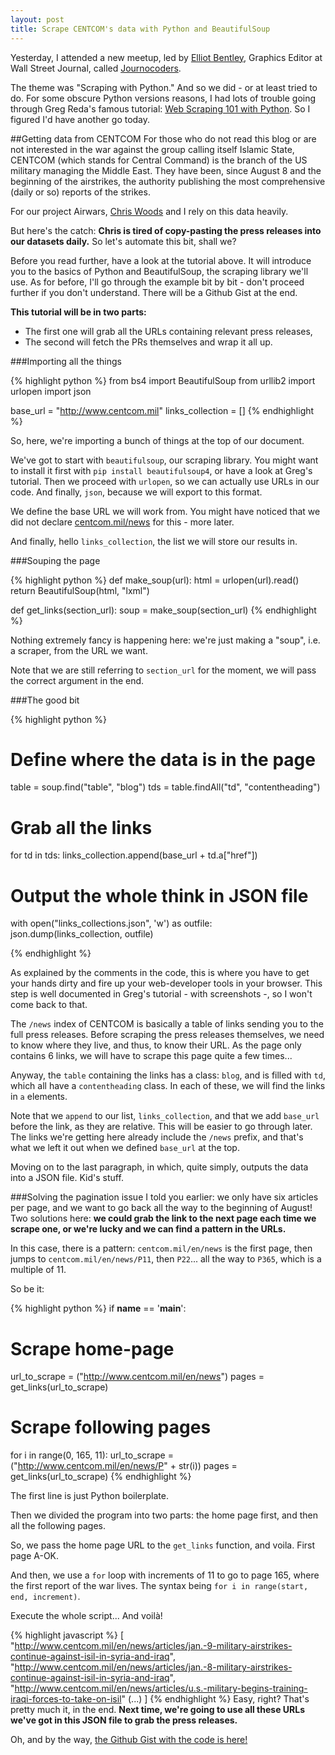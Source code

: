 ```yaml
---
layout: post
title: Scrape CENTCOM's data with Python and BeautifulSoup
---
```


Yesterday, I attended a new meetup, led by [Elliot Bentley](https://twitter.com/elliot_bentley/), Graphics Editor at Wall Street Journal, called [Journocoders](https://twitter.com/journocoders/). 

The theme was "Scraping with Python." And so we did - or at least tried to do. For some obscure Python versions reasons, I had lots of trouble going through Greg Reda's famous tutorial: [Web Scraping 101 with Python](http://www.gregreda.com/2013/03/03/web-scraping-101-with-python/). So I figured I'd have another go today. 

##Getting data from CENTCOM
For those who do not read this blog or are not interested in the war against the group calling itself Islamic State, CENTCOM (which stands for Central Command) is the branch of the US military managing the Middle East. They have been, since August 8 and the beginning of the airstrikes, the authority publishing the most comprehensive (daily or so) reports of the strikes. 

For our project Airwars, [Chris Woods](https://twitter.com/chrisjwoods) and I rely on this data heavily. 

But here's the catch: **Chris is tired of copy-pasting the press releases into our datasets daily.** So let's automate this bit, shall we?

Before you read further, have a look at the tutorial above. It will introduce you to the basics of Python and BeautifulSoup, the scraping library we'll use. As for before, I'll go through the example bit by bit - don't proceed further if you don't understand. There will be a Github Gist at the end. 

**This tutorial will be in two parts:**

* The first one will grab all the URLs containing relevant press releases,
* The second will fetch the PRs themselves and wrap it all up.

###Importing all the things

{% highlight python %}
from bs4 import BeautifulSoup
from urllib2 import urlopen
import json 

base_url = "http://www.centcom.mil"
links_collection = []
{% endhighlight %}

So, here, we're importing a bunch of things at the top of our document. 

We've got to start with `beautifulsoup`, our scraping library. You might want to install it first with `pip install beautifulsoup4`, or have a look at Greg's tutorial. Then we proceed with `urlopen`, so we can actually use URLs in our code. And finally, `json`, because we will export to this format. 

We define the base URL we will work from. You might have noticed that we did not declare [centcom.mil/news](http://www.centcom.mil/news) for this - more later. 

And finally, hello `links_collection`, the list we will store our results in.

###Souping the page

{% highlight python %}
def make_soup(url):
  html = urlopen(url).read()
  return BeautifulSoup(html, "lxml")

def get_links(section_url):
  soup = make_soup(section_url)
{% endhighlight %}

Nothing extremely fancy is happening here: we're just making a "soup", i.e. a scraper, from the URL we want. 

Note that we are still referring to `section_url` for the moment, we will pass the correct argument in the end. 

###The good bit

{% highlight python %}
  # Define where the data is in the page 
  table = soup.find("table", "blog")
  tds = table.findAll("td", "contentheading")

  # Grab all the links
  for td in tds:
    links_collection.append(base_url + td.a["href"])

  # Output the whole think in JSON file
  with open("links_collections.json", 'w') as outfile:
    json.dump(links_collection, outfile)

{% endhighlight %}

As explained by the comments in the code, this is where you have to get your hands dirty and fire up your web-developer tools in your browser. This step is well documented in Greg's tutorial - with screenshots -, so I won't come back to that. 

The `/news` index of CENTCOM is basically a table of links sending you to the full press releases. Before scraping the press releases themselves, we need to know where they live, and thus, to know their URL. As the page only contains 6 links, we will have to scrape this page quite a few times...

Anyway, the `table` containing the links has a class: `blog`, and is filled with `td`, which all have a `contentheading` class. In each of these, we will find the links in `a` elements. 

Note that we `append` to our list, `links_collection`, and that we add `base_url` before the link, as they are relative. This will be easier to go through later. The links we're getting here already include the `/news` prefix, and that's what we left it out when we defined `base_url` at the top. 

Moving on to the last paragraph, in which, quite simply, outputs the data into a JSON file. Kid's stuff. 

###Solving the pagination issue
I told you earlier: we only have six articles per page, and we want to go back all the way to the beginning of August! Two solutions here: **we could grab the link to the next page each time we scrape one, or we're lucky and we can find a pattern in the URLs.** 

In this case, there is a pattern: `centcom.mil/en/news` is the first page, then jumps to `centcom.mil/en/news/P11`, then `P22`... all the way to `P365`, which is a multiple of 11. 

So be it:

{% highlight python %}
if __name__ == '__main__':

  # Scrape home-page
  url_to_scrape = ("http://www.centcom.mil/en/news")
  pages = get_links(url_to_scrape)
  
  # Scrape following pages
  for i in range(0, 165, 11):
    url_to_scrape = ("http://www.centcom.mil/en/news/P" + str(i))
    pages = get_links(url_to_scrape)
{% endhighlight %}

The first line is just Python boilerplate. 

Then we divided the program into two parts: the home page first, and then all the following pages. 

So, we pass the home page URL to the `get_links` function, and voila. First page A-OK.

And then, we use a `for` loop with increments of 11 to go to page 165, where the first report of the war lives. The syntax being `for i in range(start, end, increment)`.

Execute the whole script... And voilà!

{% highlight javascript %}
[
    "http://www.centcom.mil/en/news/articles/jan.-9-military-airstrikes-continue-against-isil-in-syria-and-iraq",
    "http://www.centcom.mil/en/news/articles/jan.-8-military-airstrikes-continue-against-isil-in-syria-and-iraq",
    "http://www.centcom.mil/en/news/articles/u.s.-military-begins-training-iraqi-forces-to-take-on-isil"
    (...)
]
{% endhighlight %}
Easy, right? That's pretty much it, in the end. **Next time, we're going to use all these URLs we've got in this JSON file to grab the press releases.**

Oh, and by the way, [the Github Gist with the code is here!](https://gist.github.com/basilesimon/7e970e4b4e1dafeadb8d)
